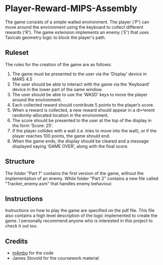 # Player-Reward-MIPS-Assembly

The game consists of a simple walled environment. The player ('P') can move around the environment using the keyboard to collect different rewards ('R'). The game extension implements an enemy ('E') that uses Taxicab geometry logic to block the player's path.

## Ruleset

The rules for the creation of the game are as follows:

1. The game must be presented to the user via the ‘Display’ device in MARS 4.5
2. The user should be able to interact with the game via the ‘Keyboard’
device in the lower part of the same window.
3. The user should be able to use the ‘WASD’ keys to move the player around
the environment.
4. Each collected reward should contribute 5 points to the player’s score.
5. When a reward is collected, a new reward should appear in a di↵erent
randomly-allocated location in the environment.
6. The score should be presented to the user at the top of the display in the
form ‘Score: 25’.
7. If the player collides with a wall (i.e. tries to move into the wall), or if the
player reaches 100 points, the game should end.
8. When the game ends, the display should be cleared and a message displayed
saying ‘GAME OVER’, along with the final score.

## Structure

The folder "Part 1" contains the first version of the game, without the implementation of an enemy. While folder "Part 2" contains a new file called "Tracker_enemy.asm" that handles enemy behaviour.

## Instructions

Instructions on how to play the game are specified on the pdf file. This file also contains a high level description of the logic implemented to create the game. I personally recommend anyone who is interested in this project to check it out too.

## Credits
* [m4mbo](https://github.com/m4mbo) for the code
* James Stovold for the coursework material
